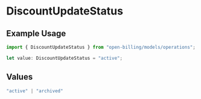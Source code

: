 # DiscountUpdateStatus

## Example Usage

```typescript
import { DiscountUpdateStatus } from "open-billing/models/operations";

let value: DiscountUpdateStatus = "active";
```

## Values

```typescript
"active" | "archived"
```